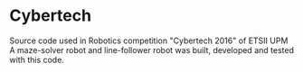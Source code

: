 # Cybertech
 
Source code used in Robotics competition "Cybertech 2016" of ETSII UPM
A maze-solver robot and line-follower robot was built, developed and tested with this code.
